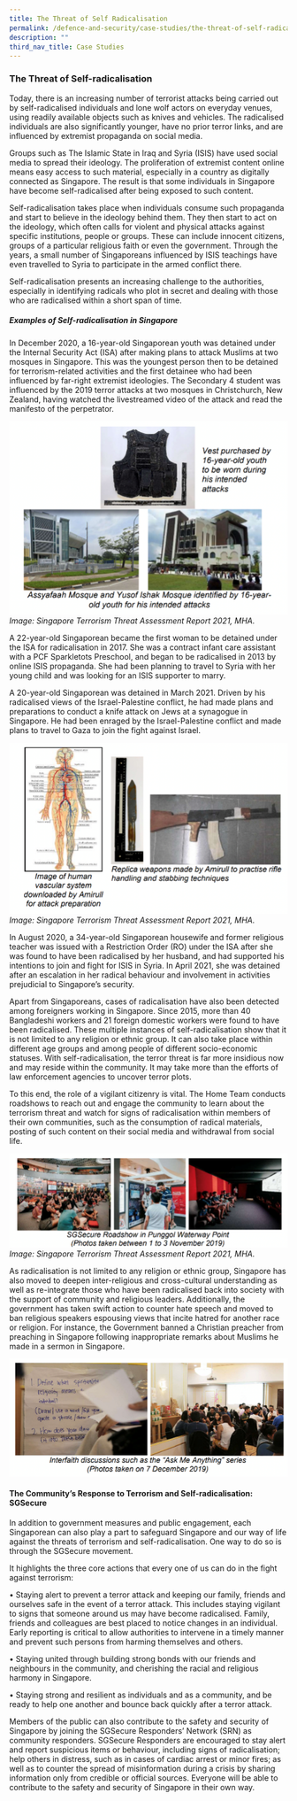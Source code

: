 ```yaml
---
title: The Threat of Self Radicalisation
permalink: /defence-and-security/case-studies/the-threat-of-self-radicalisation/
description: ""
third_nav_title: Case Studies
---
```

### The Threat of Self-radicalisation

Today, there is an increasing number of terrorist attacks being carried out by self-radicalised individuals and lone wolf actors on everyday venues, using readily available objects such as knives and vehicles. The radicalised individuals are also significantly younger, have no prior terror links, and are influenced by extremist propaganda on social media. 

Groups such as The Islamic State in Iraq and Syria (ISIS) have used social media to spread their ideology. The proliferation of extremist content online means easy access to such material, especially in a country as digitally connected as Singapore. The result is that some individuals in Singapore have become self-radicalised after being exposed to such content.

Self-radicalisation takes place when individuals consume such propaganda and start to believe in the ideology behind them. They then start to act on the ideology, which often calls for violent and physical attacks against specific institutions, people or groups. These can include innocent citizens, groups of a particular religious faith or even the government. Through the years, a small number of Singaporeans influenced by ISIS teachings have even travelled to Syria to participate in the armed conflict there.

Self-radicalisation presents an increasing challenge to the authorities, especially in identifying radicals who plot in secret and dealing with those who are radicalised within a short span of time.

##### Examples of Self-radicalisation in Singapore

In December 2020, a 16-year-old Singaporean youth was detained under the Internal Security Act (ISA) after making plans to attack Muslims at two mosques in Singapore. This was the youngest person then to be detained for terrorism-related activities and the first detainee who had been influenced by far-right extremist ideologies. The Secondary 4 student was influenced by the 2019 terror attacks at two mosques in Christchurch, New Zealand, having watched the livestreamed video of the attack and read the manifesto of the perpetrator. 

![Assyafaah Mosque Yusof Ishak Mosque self-radicalisation planned attack](/images/Defence/Assyafaah%20Mosque%20and%20Yusof%20Ishak%20Mosque.png)
*Image: Singapore Terrorism Threat Assessment Report 2021, MHA.*

A 22-year-old Singaporean became the first woman to be detained under the ISA for radicalisation in 2017. She was a contract infant care assistant with a PCF Sparkletots Preschool, and began to be radicalised in 2013 by online ISIS propaganda. She had been planning to travel to Syria with her young child and was looking for an ISIS supporter to marry.

A 20-year-old Singaporean was detained in March 2021. Driven by his radicalised views of the Israel-Palestine conflict, he had made plans and preparations to conduct a knife attack on Jews at a synagogue in Singapore. He had been enraged by the Israel-Palestine conflict and made plans to travel to Gaza to join the fight against Israel.

![planned attack replica weapons terrorism self-radicalisation](/images/Defence/Replica%20weapons.png)
*Image: Singapore Terrorism Threat Assessment Report 2021, MHA.*

In August 2020, a 34-year-old Singaporean housewife and former religious teacher was issued with a Restriction Order (RO) under the ISA after she was found to have been radicalised by her husband, and had supported his intentions to join and fight for ISIS in Syria. In April 2021, she was detained after an escalation in her radical behaviour and involvement in activities prejudicial to Singapore’s security.

Apart from Singaporeans, cases of radicalisation have also been detected among foreigners working in Singapore. Since 2015, more than 40 Bangladeshi workers and 21 foreign domestic workers were found to have been radicalised.
These multiple instances of self-radicalisation show that it is not limited to any religion or ethnic group. It can also take place within different age groups and among people of different socio-economic statuses. With self-radicalisation, the terror threat is far more insidious now and may reside within the community. It may take more than the efforts of law enforcement agencies to uncover terror plots. 

To this end, the role of a vigilant citizenry is vital. The Home Team conducts roadshows to reach out and engage the community to learn about the terrorism threat and watch for signs of radicalisation within members of their own communities, such as the consumption of radical materials, posting of such content on their social media and withdrawal from social life.

![](/images/Defence/SGSecure%20roadshow.png)
*Image: Singapore Terrorism Threat Assessment Report 2021, MHA.*

As radicalisation is not limited to any religion or ethnic group, Singapore has also moved to deepen inter-religious and cross-cultural understanding as well as re-integrate those who have been radicalised back into society with the support of community and religious leaders. Additionally, the government has taken swift action to counter hate speech and moved to ban religious speakers espousing views that incite hatred for another race or religion. For instance, the Government banned a Christian preacher from preaching in Singapore following inappropriate remarks about Muslims he made in a sermon in Singapore. 

![](/images/Defence/Interfaith%20discussion%20sessions.png)

#### The Community’s Response to Terrorism and Self-radicalisation: SGSecure

In addition to government measures and public engagement, each Singaporean can also play a part to safeguard Singapore and our way of life against the threats of terrorism and self-radicalisation. One way to do so is through the SGSecure movement.

It highlights the three core actions that every one of us can do in the fight against terrorism:

•	Staying alert to prevent a terror attack and keeping our family, friends and ourselves safe in the event of a terror attack. This includes staying vigilant to signs that someone around us may have become radicalised. Family, friends and colleagues are best placed to notice changes in an individual. Early reporting is critical to allow authorities to intervene in a timely manner and prevent such persons from harming themselves and others.

•	Staying united through building strong bonds with our friends and neighbours in the community, and cherishing the racial and religious harmony in Singapore.

•	Staying strong and resilient as individuals and as a community, and be ready to help one another and bounce back quickly after a terror attack.

Members of the public can also contribute to the safety and security of Singapore by joining the SGSecure Responders’ Network (SRN) as community responders. SGSecure Responders are encouraged to stay alert and report suspicious items or behaviour, including signs of radicalisation; help others in distress, such as in cases of cardiac arrest or minor fires; as well as to counter the spread of misinformation during a crisis by sharing information only from credible or official sources. Everyone will be able to contribute to the safety and security of Singapore in their own way.